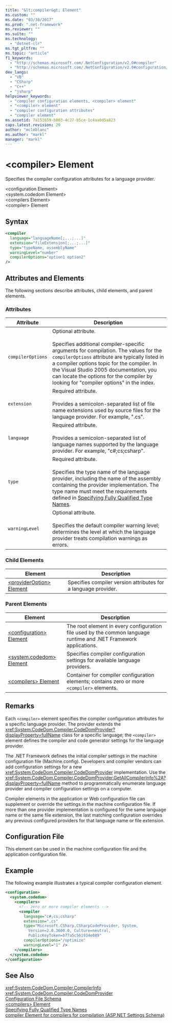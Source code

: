 ```yaml
---
title: "&lt;compiler&gt; Element"
ms.custom: ""
ms.date: "03/30/2017"
ms.prod: ".net-framework"
ms.reviewer: ""
ms.suite: ""
ms.technology: 
  - "dotnet-clr"
ms.tgt_pltfrm: ""
ms.topic: "article"
f1_keywords: 
  - "http://schemas.microsoft.com/.NetConfiguration/v2.0#compiler"
  - "http://schemas.microsoft.com/.NetConfiguration/v2.0#configuration/system.codedom/compilers/compiler"
dev_langs: 
  - "VB"
  - "CSharp"
  - "C++"
  - "jsharp"
helpviewer_keywords: 
  - "compiler configuration elements, <compiler> element"
  - "<compiler> element"
  - "compiler configuration attributes"
  - "compiler element"
ms.assetid: 7a151659-b803-4c27-b5ce-1c4aa0d5a823
caps.latest.revision: 20
author: "mcleblanc"
ms.author: "markl"
manager: "markl"
---
```

# &lt;compiler&gt; Element
Specifies the compiler configuration attributes for a language provider.  
  
 \<configuration Element>  
\<system.codedom Element>  
\<compilers Element>  
\<compiler> Element  
  
## Syntax  
  
```xml  
<compiler  
  language="languageName[;...;...]"  
  extension="fileExtension[;...;...]"  
  type="typeName, assemblyName"  
  warningLevel="number"  
  compilerOptions="option1 option2"  
/>  
```  
  
## Attributes and Elements  
 The following sections describe attributes, child elements, and parent elements.  
  
### Attributes  
  
|Attribute|Description|  
|---------------|-----------------|  
|`compilerOptions`|Optional attribute.<br /><br /> Specifies additional compiler-specific arguments for compilation. The values for the `compilerOptions` attribute are typically listed in a compiler options topic for the compiler. In the Visual Studio 2005 documentation, you can locate the options for the compiler by looking for "compiler options" in the index.|  
|`extension`|Required attribute.<br /><br /> Provides a semicolon-separated list of file name extensions used by source files for the language provider. For example, ".cs".|  
|`language`|Required attribute.<br /><br /> Provides a semicolon-separated list of language names supported by the language provider. For example, "c#;cs;csharp".|  
|`type`|Required attribute.<br /><br /> Specifies the type name of the language provider, including the name of the assembly containing the provider implementation. The type name must meet the requirements defined in [Specifying Fully Qualified Type Names](../../../../../docs/framework/reflection-and-codedom/specifying-fully-qualified-type-names.md).|  
|`warningLevel`|Optional attribute.<br /><br /> Specifies the default compiler warning level; determines the level at which the language provider treats compilation warnings as errors.|  
  
### Child Elements  
  
|Element|Description|  
|-------------|-----------------|  
|[\<providerOption> Element](../../../../../docs/framework/configure-apps/file-schema/compiler/provideroption-element.md)|Specifies compiler version attributes for a language provider.|  
  
### Parent Elements  
  
|Element|Description|  
|-------------|-----------------|  
|[\<configuration> Element](../../../../../docs/framework/configure-apps/file-schema/configuration-element.md)|The root element in every configuration file used by the common language runtime and .NET Framework applications.|  
|[\<system.codedom> Element](../../../../../docs/framework/configure-apps/file-schema/compiler/system-codedom-element.md)|Specifies compiler configuration settings for available language providers.|  
|[\<compilers> Element](../../../../../docs/framework/configure-apps/file-schema/compiler/compilers-element.md)|Container for compiler configuration elements; contains zero or more `<compiler>` elements.|  
  
## Remarks  
 Each `<compiler>` element specifies the compiler configuration attributes for a specific language provider. The provider extends the <xref:System.CodeDom.Compiler.CodeDomProvider?displayProperty=fullName> class for a specific language; the `<compiler>` element defines the compiler and code generator settings for the language provider.  
  
 The .NET Framework defines the initial compiler settings in the machine configuration file (Machine.config). Developers and compiler vendors can add configuration settings for a new <xref:System.CodeDom.Compiler.CodeDomProvider> implementation. Use the <xref:System.CodeDom.Compiler.CodeDomProvider.GetAllCompilerInfo%2A?displayProperty=fullName> method to programmatically enumerate language provider and compiler configuration settings on a computer.  
  
 Compiler elements in the application or Web configuration file can supplement or override the settings in the machine configuration file. If more than one provider implementation is configured for the same language name or the same file extension, the last matching configuration overrides any previous configured providers for that language name or file extension.  
  
## Configuration File  
 This element can be used in the machine configuration file and the application configuration file.  
  
## Example  
 The following example illustrates a typical compiler configuration element.  
  
```xml  
<configuration>  
  <system.codedom>  
    <compilers>  
      <!-- zero or more compiler elements -->  
      <compiler  
        language="c#;cs;csharp"  
        extension=".cs"  
        type="Microsoft.CSharp.CSharpCodeProvider, System,   
          Version=2.0.3600.0, Culture=neutral,   
          PublicKeyToken=b77a5c561934e089"  
        compilerOptions="/optimize"  
        warningLevel="1" />  
    </compilers>  
  </system.codedom>  
</configuration>  
```  
  
## See Also  
 <xref:System.CodeDom.Compiler.CompilerInfo>   
 <xref:System.CodeDom.Compiler.CodeDomProvider>   
 [Configuration File Schema](../../../../../docs/framework/configure-apps/file-schema/index.md)   
 [\<compilers> Element](../../../../../docs/framework/configure-apps/file-schema/compiler/compilers-element.md)   
 [Specifying Fully Qualified Type Names](../../../../../docs/framework/reflection-and-codedom/specifying-fully-qualified-type-names.md)   
 [compiler Element for compilers for compilation (ASP.NET Settings Schema)](http://msdn.microsoft.com/en-us/f7d6b078-5d42-4134-b3f7-62e1aba1df1e)

